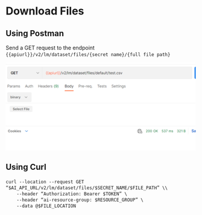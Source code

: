 <!-- loio0a641f3e5e35421ba9ebdbf43b68decc -->

# Download Files



<a name="loio0a641f3e5e35421ba9ebdbf43b68decc__section_uk3_jds_2xb"/>

## Using Postman

Send a GET request to the endpoint `{{apiurl}}/v2/lm/dataset/files/{secret name}/{full file path}`

![](images/Download_postman_51b5811.png)



<a name="loio0a641f3e5e35421ba9ebdbf43b68decc__section_dw3_kds_2xb"/>

## Using Curl

```
curl --location --request GET “$AI_API_URL/v2/lm/dataset/files/$SECRET_NAME/$FILE_PATH” \\
	--header “Authorization: Bearer $TOKEN” \
	--header “ai-resource-group: $RESOURCE_GROUP” \
	--data @$FILE_LOCATION
```

